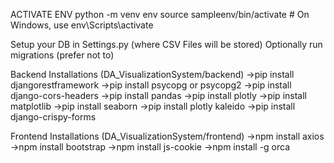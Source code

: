 ACTIVATE ENV 
python -m venv env
source sampleenv/bin/activate  # On Windows, use env\Scripts\activate

Setup your DB in Settings.py (where CSV Files will be stored)
Optionally run migrations (prefer not to)

Backend Installations (DA_VisualizationSystem/backend)
->pip install djangorestframework
->pip install psycopg or psycopg2
->pip install django-cors-headers
->pip install pandas
->pip install plotly
->pip install matplotlib
->pip install seaborn
->pip install plotly kaleido
->pip install django-crispy-forms

Frontend Installations (DA_VisualizationSystem/frontend)
->npm install axios
->npm install bootstrap
->npm install js-cookie
->npm install -g orca


